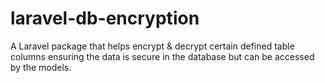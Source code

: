 # laravel-db-encryption
A Laravel package that helps encrypt &amp; decrypt certain defined table columns ensuring the data is secure in the database but can be accessed by the models.

